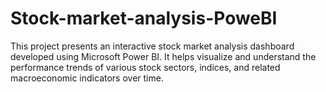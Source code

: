 # Stock-market-analysis-PoweBI
This project presents an interactive stock market analysis dashboard developed using Microsoft Power BI. It helps visualize and understand the performance trends of various stock sectors, indices, and related macroeconomic indicators over time.
